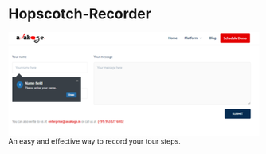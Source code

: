 # Hopscotch-Recorder
![Hopscotch-Recorder](/img/tour_demo.PNG)
An easy and effective way to record your tour steps.

